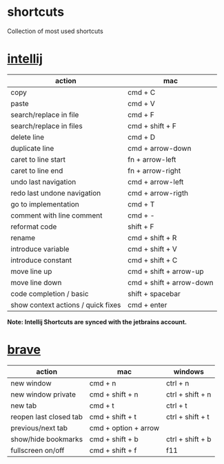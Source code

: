 # shortcuts

Collection of most used shortcuts

# [intellij](https://www.jetbrains.com/idea/)

| action                               | mac                        |
|--------------------------------------|----------------------------|
| 	copy	                               | 	cmd + C	                  |
| 	paste	                              | 	cmd + V	                  |
| 	search/replace in file	             | 	cmd + F	                  |
| 	search/replace in files	            | 	cmd + shift + F	          |
| 	delete line	                        | 	cmd + D	                  |
| 	duplicate line	                     | 	cmd + arrow-down	         |
| 	caret to line start	                | 	fn + arrow-left	          |
| 	caret to line end	                  | 	fn + arrow-right	         |
| 	undo last navigation	               | 	cmd + arrow-left	         |
| 	redo last undone navigation	        | 	cmd + arrow-rigth	        |
| 	go to implementation	               | 	cmd + T	                  |
| 	comment with line comment	          | 	cmd + -	                  |
| 	reformat code	                      | 	shift + F	                |
| 	rename	                             | 	cmd + shift + R	          |
| 	introduce variable	                 | 	cmd + shift + V	          |
| 	introduce constant	                 | 	cmd + shift + C	          |
| 	move line up	                       | 	cmd + shift + arrow-up	   |
| 	move line down	                     | 	cmd + shift + arrow-down	 |
| 	code completion / basic	            | 	shift + spacebar	         |
| 	show context actions / quick fixes	 | 	cmd + enter	              |

<strong>
Note:
Intellij Shortcuts are synced with the jetbrains account.
</strong>

# [brave](https://brave.com/)

| action                  | mac                    | windows          |
|-------------------------|------------------------|------------------|
| 	new window	            | 	cmd + n	              | ctrl + n         |
| 	new window private	    | 	cmd + shift + n	      | ctrl + shift + n |
| 	new tab	               | 	cmd + t	              | ctrl + t         |
| 	reopen last closed tab | 	cmd + shift + t	      | ctrl + shift + t |
| 	previous/next tab      | 	cmd + option + arrow	 |                  |
| 	show/hide bookmarks    | 	cmd + shift + b	      | ctrl + shift + b |
| 	fullscreen on/off      | 	cmd + shift + f	      | f11              |

